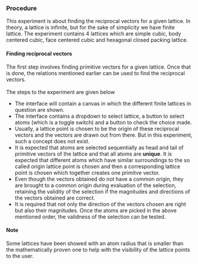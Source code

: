 ### Procedure
This experiment is about finding the reciprocal vectors for a given lattice. In theory, a lattice is infinite, but for the sake of simplicity we have finite lattice. The experiment contains 4 lattices which are simple cubic, body centered cubic, face centered cubic and hexagonal closed packing lattice.
<br>
#### Finding reciprocal vectors
The first step involves finding primitive vectors for a given lattice. Once that is done, the relations mentioned earlier can be used to find the reciprocal vectors.  
<br>
The steps to the experiment are given below
- The interface will contain a canvas in which the different finite lattices in question are shown.
- The interface contains a dropdown to select lattice, a button to select atoms (which is a toggle switch) and a button to check the choice made.
- Usually, a lattice point is chosen to be the origin of these reciprocal vectors and the vectors are drawn out from there. But in this experiment, such a concept does not exist.
- It is expected that atoms are selected sequentially as head and tail of primitive vectors of the lattice and that all atoms are **unique**. It is expected that different atoms which have similar surroundings to the so called origin lattice point is chosen and then a corresponding lattice point is chosen which together creates one primitve vector.
- Even though the vectors obtained do not have a common origin, they are brought to a common origin during evaluation of the selection, retaining the validity of the selection if the magnitudes and directions of the vectors obtained are correct.
- It is required that not only the direction of the vectors chosen are right but also their magnitudes. Once the atoms are picked in the above mentioned order, the validness of the selection can be tested.

#### Note
Some lattices have been showed with an atom radius that is smaller than the mathematically proven one to help with the visibility of the lattice points to the user.
